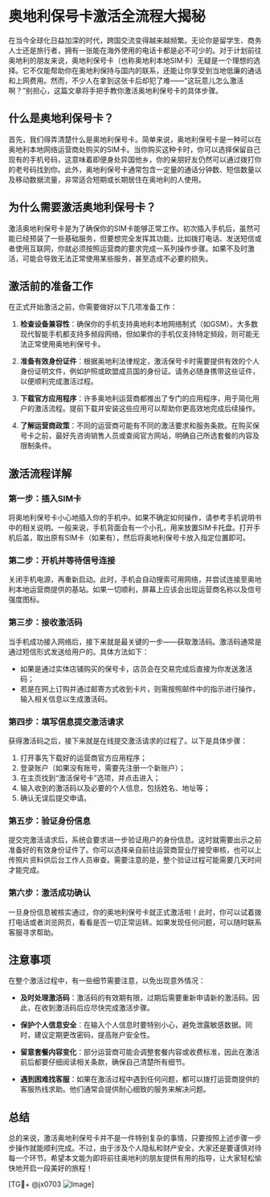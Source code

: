 # 奥地利保号卡激活全流程大揭秘

在当今全球化日益加深的时代，跨国交流变得越来越频繁。无论你是留学生、商务人士还是旅行者，拥有一张能在海外使用的电话卡都是必不可少的。对于计划前往奥地利的朋友来说，奥地利保号卡（也称奥地利本地SIM卡）无疑是一个理想的选择。它不仅能帮助你在奥地利保持与国内的联系，还能让你享受到当地低廉的通话和上网费用。然而，不少人在拿到这张卡后却犯了难——“这玩意儿怎么激活啊？”别担心，这篇文章将手把手教你激活奥地利保号卡的具体步骤。

## 什么是奥地利保号卡？

首先，我们得弄清楚什么是奥地利保号卡。简单来说，奥地利保号卡是一种可以在奥地利本地网络运营商处购买的SIM卡。当你购买这种卡时，你可以选择保留自己现有的手机号码，这意味着即便身处异国他乡，你的亲朋好友仍然可以通过拨打你的老号码找到你。此外，奥地利保号卡通常包含一定量的通话分钟数、短信数量以及移动数据流量，非常适合短期或长期居住在奥地利的人使用。

## 为什么需要激活奥地利保号卡？

激活奥地利保号卡是为了确保你的SIM卡能够正常工作。初次插入手机后，虽然可能已经预装了一些基础服务，但要想完全发挥其功能，比如拨打电话、发送短信或者使用互联网，你就必须按照运营商的要求完成一系列操作步骤。如果不及时激活，可能会导致无法正常使用某些服务，甚至造成不必要的损失。

## 激活前的准备工作

在正式开始激活之前，你需要做好以下几项准备工作：

1. **检查设备兼容性**：确保你的手机支持奥地利本地网络制式（如GSM）。大多数现代智能手机都支持多频段网络，但如果你的手机仅支持特定频段，则可能无法正常使用奥地利保号卡。
   
2. **准备有效身份证件**：根据奥地利法律规定，激活保号卡时需要提供有效的个人身份证明文件，例如护照或欧盟成员国的身份证。请务必随身携带这些证件，以便顺利完成激活过程。

3. **下载官方应用程序**：许多奥地利运营商都推出了专门的应用程序，用于简化用户的激活流程。提前下载并安装这些应用可以帮助你更高效地完成后续操作。

4. **了解运营商政策**：不同的运营商可能有不同的激活要求和服务条款。在购买保号卡之前，最好先咨询销售人员或查阅官方网站，明确自己所选套餐的内容及限制条件。

## 激活流程详解

### 第一步：插入SIM卡
将奥地利保号卡小心地插入你的手机中。如果不确定如何操作，请参考手机说明书中的相关说明。一般来说，手机背面会有一个小孔，用来放置SIM卡托盘。打开手机后盖，取出原有SIM卡（如果有），然后将奥地利保号卡放入指定位置即可。

### 第二步：开机并等待信号连接
关闭手机电源，再重新启动。此时，手机会自动搜索可用网络，并尝试连接至奥地利本地运营商提供的基站。如果一切顺利，屏幕上应该会出现运营商名称以及信号强度图标。

### 第三步：接收激活码
当手机成功接入网络后，接下来就是最关键的一步——获取激活码。激活码通常是通过短信形式发送给用户的。具体方法如下：
- 如果是通过实体店铺购买的保号卡，店员会在交易完成后直接为你发送激活码；
- 若是在网上订购并通过邮寄方式收到卡片，则需按照邮件中的指示进行操作，输入相关信息以生成激活码。

### 第四步：填写信息提交激活请求
获得激活码之后，接下来就是在线提交激活请求的过程了。以下是具体步骤：
1. 打开事先下载好的运营商官方应用程序；
2. 登录账户（如果没有账号，需要先注册一个新账户）；
3. 在主页找到“激活保号卡”选项，并点击进入；
4. 输入收到的激活码以及必要的个人信息，包括姓名、地址等；
5. 确认无误后提交申请。

### 第五步：验证身份信息
提交完激活请求后，系统会要求进一步验证用户的身份信息。这时就需要出示之前准备好的有效身份证件了。你可以选择亲自前往运营商营业厅接受审核，也可以上传照片资料供后台工作人员审查。需要注意的是，整个验证过程可能需要几天时间才能完成。

### 第六步：激活成功确认
一旦身份信息被核实通过，你的奥地利保号卡就正式激活啦！此时，你可以试着拨打电话或者浏览网页，看看是否一切正常运转。如果发现任何问题，可以随时联系客服寻求帮助。

## 注意事项

在整个激活过程中，有一些细节需要注意，以免出现意外情况：

- **及时处理激活码**：激活码的有效期有限，过期后需要重新申请新的激活码。因此，在收到激活码后应尽快完成激活步骤。
  
- **保护个人信息安全**：在输入个人信息时要特别小心，避免泄露敏感数据。同时，建议定期更改密码，提高账户安全性。

- **留意套餐内容变化**：部分运营商可能会调整套餐内容或收费标准，因此在激活前后都要仔细阅读相关条款，确保自己清楚所有细节。

- **遇到困难找客服**：如果在激活过程中遇到任何问题，都可以拨打运营商提供的客服热线求助。他们通常会提供耐心细致的服务来解决问题。

## 总结

总的来说，激活奥地利保号卡并不是一件特别复杂的事情，只要按照上述步骤一步步操作就能顺利完成。不过，由于涉及个人隐私和财产安全，大家还是要谨慎对待每一个环节。希望本文能为即将前往奥地利的朋友提供有用的指导，让大家轻松愉快地开启一段美好的旅程！

[TG💪+ @jx0703 ![Image](https://github.com/user-attachments/assets/dbca1d08-cadb-493c-b0ec-ad6f7a83f270)]